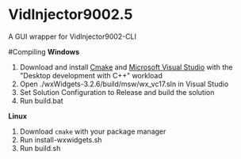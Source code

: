 # VidInjector9002.5
A GUI wrapper for VidInjector9002-CLI

#Compiling
**Windows**
1. Download and install [Cmake](https://cmake.org/) and [Microsoft Visual Studio](https://visualstudio.microsoft.com/) with the "Desktop development with C++" workload
2. Open ./wxWidgets-3.2.6/build/msw/wx_vc17.sln in Visual Studio
3. Set Solution Configuration to Release and build the solution
4. Run build.bat

**Linux**
1. Download `cmake` with your package manager
2. Run install-wxwidgets.sh
3. Run build.sh

